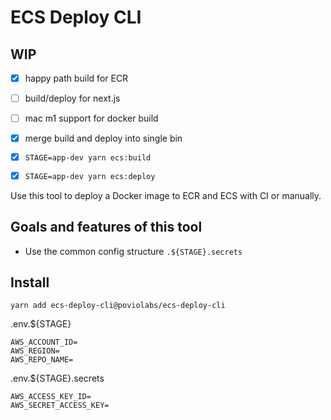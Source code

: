 # ECS Deploy CLI

## WIP

- [x] happy path build for ECR
- [ ] build/deploy for next.js
- [ ] mac m1 support for docker build
- [x] merge build and deploy into single bin
- [x] `STAGE=app-dev yarn ecs:build`
- [x] `STAGE=app-dev yarn ecs:deploy`


Use this tool to deploy a Docker image to ECR and ECS with CI or manually.

## Goals and features of this tool

- Use the common config structure `.${STAGE}.secrets`

## Install

```
yarn add ecs-deploy-cli@poviolabs/ecs-deploy-cli
```

.env.${STAGE}
```dotenv
AWS_ACCOUNT_ID=
AWS_REGION=
AWS_REPO_NAME=
```

.env.${STAGE}.secrets
```dotenv
AWS_ACCESS_KEY_ID=
AWS_SECRET_ACCESS_KEY=
```
